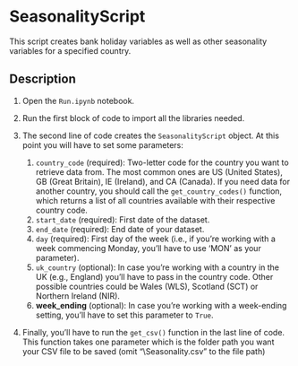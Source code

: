 # SeasonalityScript

This script creates bank holiday variables as well as other seasonality variables for a specified country.

## Description
1.	Open the ```Run.ipynb``` notebook.
2.	Run the first block of code to import all the libraries needed.
3.	The second line of code creates the ```SeasonalityScript``` object. At this point you will have to set some parameters:

    1. ```country_code``` (required): Two-letter code for the country you want to retrieve data from. The most common ones are US (United States), GB (Great Britain), IE (Ireland), and CA (Canada). If you need data for another country, you should call the ```get_country_codes()``` function, which returns a list of all countries available with their respective country code.
    2. ```start_date``` (required): First date of the dataset.
    3. ```end_date``` (required): End date of your dataset.
    4. ```day``` (required): First day of the week (i.e., if you’re working with a week commencing Monday, you’ll have to use ‘MON’ as your parameter).
    5. ```uk_country``` (optional): In case you’re working with a country in the UK (e.g., England) you’ll have to pass in the country code. Other possible countries could be Wales (WLS), Scotland (SCT) or Northern Ireland (NIR).
    6. **week_ending** (optional): In case you’re working with a week-ending setting, you’ll have to set this parameter to ```True```.

7. Finally, you’ll have to run the ```get_csv()``` function in the last line of code. This function takes one parameter which is the folder path you want your CSV file to be saved (omit “\Seasonality.csv” to the file path)
